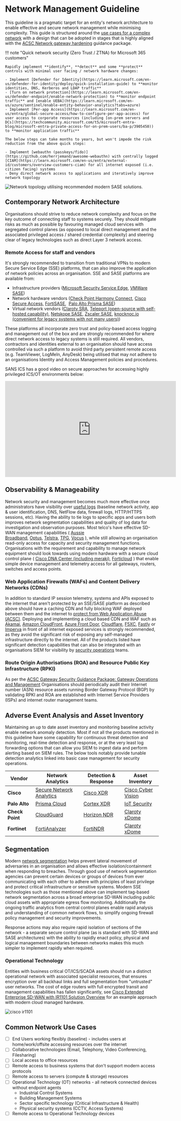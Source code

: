 # Network Management Guideline

This guideline is a pragmatic target for an entity's network architecture to enable effective and secure network management while minimising complexity. This guide is structured around the [use cases for a complex network](#common-network-use-cases) with a design that can be adopted in stages that is highly aligned with the [ACSC Network gateway hardening](https://www.cyber.gov.au/resources-business-and-government/maintaining-devices-and-systems/system-hardening-and-administration/gateway-hardening/gateway-security-guidance-package-executive-guidance) guidance package.

!!! note "Quick network security (Zero Trust / ZTNA) for Microsoft 365 customers"

    Rapidly implement **identify**, **detect** and some **protect** controls with minimal user facing / network hardware changes:

    - Implement [Defender for Identity](https://learn.microsoft.com/en-us/defender-for-identity/deploy/quick-installation-guide) to **monitor identities, DNS, Kerberos and LDAP traffic**
    - [Turn on network protection](https://learn.microsoft.com/en-us/defender-endpoint/enable-network-protection) to **monitor endpoint traffic** and [enable UEBA](https://learn.microsoft.com/en-us/azure/sentinel/enable-entity-behavior-analytics?tabs=azure)
    - Implement [Per-app Access](https://learn.microsoft.com/en-us/entra/global-secure-access/how-to-configure-per-app-access) for user access to corporate resources (including [on-prem servers and DCs](https://techcommunity.microsoft.com/t5/microsoft-entra-blog/microsoft-entra-private-access-for-on-prem-users/ba-p/3905450)) to **monitor application traffic**

    The below steps can take months to years, but won't impede the risk reduction from the above quick steps:

    - Implement [webauthn (passkeys/fido)](https://github.com/herrjemand/awesome-webauthn) with centrally logged [CIAM](https://learn.microsoft.com/en-us/entra/external-id/customers/overview-customers-ciam) for all internet exposed (i.e. citizen facing) systems
    - Deny direct network access to applications and iteratively improve network topology

![Network topology utilising recommended modern SASE solutions.](../images/Network-SASE.png)

## Contemporary Network Architecture

Organisations should strive to reduce network complexity and focus on the key outcome of connecting staff to systems securely. They should mitigate risks as much as possible by favouring managed cloud services with segregated control planes (as opposed to local direct management and the associated privileged access / shared credential complexity) and steering clear of legacy technologies such as direct Layer 3 network access.

### Remote Access for staff and vendors

It's strongly recommended to transition from traditional VPNs to modern Secure Service Edge (SSE) platforms, that can also improve the application of network policies across an organisation. SSE and SASE platforms are available from:

- Infrastructure providers ([Microsoft Security Service Edge](https://learn.microsoft.com/en-us/entra/architecture/sse-deployment-guide-intro), [VMWare SASE](https://sase.vmware.com/sd-wan/security-services))
- Network hardware vendors ([Check Point Harmony Connect](https://www.checkpoint.com/harmony/connect-sase/), [Cisco Secure Access](https://www.cisco.com/site/us/en/products/security/secure-access/index.html), [FortiSASE](https://www.fortinet.com/products/sase),  [Palo Alto Prisma SASE](https://www.paloaltonetworks.com/sase/access))
- Virtual network vendors ([Claroty SRA](https://claroty.com/industrial-cybersecurity/sra), [Teleport (open-source with self-hosted capability)](https://goteleport.com), [Netskope SASE](https://www.netskope.com/solutions/secure-access-service-edge), [Zscaler SASE](https://www.zscaler.com/capabilities/secure-access-service-edge), [knocknoc.io (convenient for legacy systems with not many users)](https://knocknoc.io/how-it-works/))

These platforms all incorporate zero trust and policy-based access logging and management out of the box and are strongly recommended for where direct network access to legacy systems is still required. All vendors, contractors and identities external to an organisation should have access controlled via such a platform to avoid third party persistent remote access (e.g. TeamViewer, LogMeIn, AnyDesk) being utilised that may not adhere to an organisations Identity and Access Management policies and procedures.

SANS ICS has a good video on secure approaches for accessing highly privileged ICS/OT environments below:

<iframe width="560" height="315" src="https://www.youtube-nocookie.com/embed/-XEdb-B4dCo?si=m0DvcpkJondh3rBM" title="YouTube video player" frameborder="0" allow="accelerometer; autoplay; clipboard-write; encrypted-media; gyroscope; picture-in-picture; web-share" allowfullscreen></iframe>

## Observability & Manageability

Network security and management becomes much more effective once administrators have visibility over [useful logs](https://soc.cyber.wa.gov.au/guidelines/further-five/#implementation-guidance-leveraging-network-related-logs) (baseline network activity, app & user identification, DNS, NetFlow data, firewall logs, HTTP/HTTPS sessions, etc). Having the ability to tie logs to specific apps and users both improves network segmentation capabilities and quality of log data for investigation and observation purposes. Most telco's have effective SD-WAN management capabilities ( [Aussie Broadband](https://www.aussiebroadband.com.au/enterprise/network/sd-wan/), [Optus](https://www.optus.com.au/enterprise/networking/network-connectivity/fusion-sd-wan), [Telstra](https://www.telstra.com.au/business-enterprise/products/networks/sdn/sd-wan), [TPG](https://www.tpgtelecom.com.au/business-solutions/sd-wan), [Vocus](https://www.vocus.com.au/enterprise/connectivity/managed-network-services/sd-wan) ), while still allowing an organisation read-only access for capacity and security management functions. Organisations with the requirement and capability to manage network equipment should look towards using modern hardware with a secure cloud control plane ( [Cisco DNA Center (including meraki)](https://www.cisco.com/c/en/us/products/collateral/cloud-systems-management/dna-center/nb-06-dna-center-data-sheet-cte-en.html), [Forticloud](https://www.fortinet.com/content/dam/fortinet/assets/data-sheets/FortiCloud.pdf) ) that enable simple device management and telemetry access for all gateways, routers, switches and access points.

### Web Application Firewalls (WAFs) and Content Delivery Networks (CDNs)

In addition to standard IP session telemetry, systems and APIs exposed to the internet that aren't protected by an SSE/SASE platform as described above should have a caching CDN and fully blocking WAF deployed between them and the internet to [protect from Web Application Abuse (ACSC)](https://www.cyber.gov.au/about-us/view-all-content/alerts-and-advisories/preventing-web-application-access-control-abuse). Deploying and implementing a cloud based CDN and WAF such as [Akamai](https://www.akamai.com/products/app-and-api-protector), [Amazon CloudFront](https://docs.aws.amazon.com/AmazonCloudFront/latest/DeveloperGuide/distribution-web-awswaf.html), [Azure Front Door](https://learn.microsoft.com/en-us/azure/web-application-firewall/afds/afds-overview), [Cloudflare](https://www.cloudflare.com/en-au/application-services/products/waf/), [F5XC](https://docs.cloud.f5.com/docs/quick-start/service-chaining-cdn-waap), [Fastly](https://www.fastly.com/products/web-application-api-protection) or [Imperva](https://docs.imperva.com/bundle/cloud-application-security/page/introducing/overview.htm) in front of all internet exposed services is strongly recommended, as they avoid the significant risk of exposing any self-managed infrastructure directly to the internet. All of the products listed have significant detection capabilities that can also be integrated with an organisations SIEM for visibility by [security operations](../baselines/security-operations.md) teams.

### Route Origin Authorisations (ROA) and Resource Public Key Infrastructure (RPKI)

As per the [ACSC Gateway Security Guidance Package: Gateway Operations and Management](https://www.cyber.gov.au/resources-business-and-government/maintaining-devices-and-systems/system-hardening-and-administration/gateway-hardening/gateway-security-guidance-package-gateway-operations-management) Organisations should periodically audit their Internet number (ASN) resource assets running Border Gateway Protocol (BGP) by validating RPKI and ROA are established with Internet Service Providers (ISPs) and internet router management teams.

## Adverse Event Analysis and Asset Inventory

Maintaining an up to date asset inventory and monitoring baseline activity enable network anomaly detection. Most if not all the products mentioned in this guideline have some capability for continuous threat detection and monitoring, real-time detection and response, or at the very least log forwarding options that can allow you SIEM to ingest data and perform alerting based on SIEM rules. The below tools notably provide tunable detection analytics linked into basic case management for security operations.

| **Vendor**      | **Network Analytics**                                                                                                                 | **Detection & Response**                                                                                          | **Asset Inventory**                                                                                                            |
| --------------- | ------------------------------------------------------------------------------------------------------------------------------------- | ----------------------------------------------------------------------------------------------------------------- | ------------------------------------------------------------------------------------------------------------------------------ |
| **Cisco**       | [Secure Network Analytics](https://www.cisco.com/site/us/en/products/security/security-analytics/secure-network-analytics/index.html) | [Cisco XDR](https://www.cisco.com/site/au/en/products/security/xdr/index.html)                                    | [Cisco Cyber Vision](https://www.cisco.com/site/us/en/products/security/industrial-security/cyber-vision/index.html)           |
| **Palo Alto**   | [Prisma Cloud](https://www.paloaltonetworks.com/prisma/cloud/cloud-network-security)                                                  | [Cortex XDR](https://www.paloaltonetworks.com/engage/cortex-extended-detection-and-response/cortex-xdr-datasheet) | [IoT Security](https://docs.paloaltonetworks.com/iot/iot-security-admin/iot-security-solution/iot-security-solution-structure) |
| **Check Point** | [CloudGuard](https://www.checkpoint.com/cloudguard/)                                                                                  | [Horizon NDR](https://www.checkpoint.com/horizon/ndr/)                                                            | [Claroty xDome](https://claroty.com/industrial-cybersecurity/xdome)                                                            |
| **Fortinet**    | [FortiAnalyzer](https://www.fortinet.com/products/management/fortianalyzer)                                                           | [FortiNDR](https://www.fortinet.com/content/dam/fortinet/assets/solution-guides/sb-fortindr.pdf)                  | [Claroty xDome](https://claroty.com/industrial-cybersecurity/xdome)                                                            |

## Segmentation

Modern [network segmentation](https://soc.cyber.wa.gov.au/guidelines/further-five/#network-segmentation) helps prevent lateral movement of adversaries in an organisation and allows effective isolation/containment when responding to breaches. Through good use of network segmentation agencies can prevent certain devices or groups of devices from ever communicating with each other to adhere with principles of least privilege and protect critical infrastructure or sensitive systems. Modern SSE technologies such as those mentioned above can implement tag-based network segmentation across a broad enterprise SD-WAN including public cloud assets with appropriate egress flow monitoring. Additionally the ongoing traffic analytics from central control planes enable rapid analysis and understanding of common network flows, to simplify ongoing firewall policy management and security improvements.

Response actions may also require rapid isolation of sections of the network - a separate secure control plane (as is standard with SD-WAN and SASE architectures) with the ability to rapidly enact policy, physical and logical management boundaries between networks makes this much simpler to implement rapidly when required.

### Operational Technology

Entities with business critical OT/ICS/SCADA assets should run a distinct operational network with associated specialist resources, that ensures encryption over all backhaul links and full segmentation from "untrusted" user networks. The cost of edge routers with full encrypted transit and management capabilities has fallen significantly, see [Cisco Extended Enterprise SD-WAN with IR1101 Solution Overview](https://www.cisco.com/c/en/us/solutions/collateral/enterprise/design-zone-industry-solutions/solution-overview-c22-743249.html) for an example approach with modern cloud managed hardware.

![cisco ir1101](https://www.cisco.com/c/dam/en/us/solutions/collateral/enterprise/design-zone-industry-solutions/solution-overview-c22-743249.docx/_jcr_content/renditions/solution-overview-c22-743249_1.jpg)

## Common Network Use Cases

- [ ] End Users working flexibly (baseline) - includes users at home/work/offsite accessing resources over the internet
- [ ] Collaborative technologies (Email, Telephony, Video Conferencing, Filesharing)
- [ ] Local access to office resources
- [ ] Remote access to business systems that don't support modern access protocols
- [ ] Remote access to servers (compute & storage) resources
- [ ] Operational Technology (OT) networks - all network connected devices without endpoint agents
    - Industrial Control Systems
    - Building Management Systems
    - Sector specific technology (Critical Infrastructure & Health)
    - Physical security systems (CCTV, Access Systems)
- [ ] Remote access to Operational Technology devices
